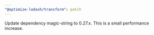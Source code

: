 ```yaml
---
"@optimize-lodash/transform": patch
---
```


Update dependency magic-string to 0.27.x. This is a small performance increase.
